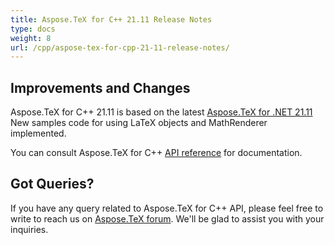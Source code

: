 ```yaml
---
title: Aspose.TeX for C++ 21.11 Release Notes
type: docs
weight: 8
url: /cpp/aspose-tex-for-cpp-21-11-release-notes/
---
```


## Improvements and Changes

Aspose.TeX for  C++ 21.11 is based on the latest [Aspose.TeX for .NET 21.11](/tex/net/aspose-tex-for-net-21-11-release-notes/)
New samples code for using LaTeX objects and MathRenderer implemented.

You can consult Aspose.TeX for C++ [API reference](https://apireference.aspose.com/tex/cpp/) for documentation.
 
## Got Queries?
If you have any query related to Aspose.TeX for C++ API, please feel free to write to reach us on [Aspose.TeX forum](https://forum.aspose.com/c/tex/). We'll be glad to assist you with your inquiries.
